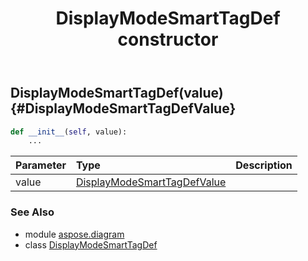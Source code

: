 ﻿---
title: DisplayModeSmartTagDef constructor
second_title: Aspose.Diagram for Python via .NET API References
description: 
type: docs
weight: 10
url: /python-net/aspose.diagram/displaymodesmarttagdef/__init__/
is_root: false
---

## DisplayModeSmartTagDef(value) {#DisplayModeSmartTagDefValue}



```python
def __init__(self, value):
    ...
```


| Parameter | Type | Description |
| :- | :- | :- |
| value | [DisplayModeSmartTagDefValue](/diagram/python-net/aspose.diagram/displaymodesmarttagdefvalue) |  |



### See Also
* module [aspose.diagram](../../)
* class [DisplayModeSmartTagDef](/diagram/python-net/aspose.diagram/displaymodesmarttagdef)

